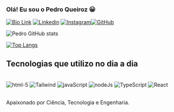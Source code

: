### Olá! Eu sou o Pedro Queiroz 😀

[![Bio Link](https://img.shields.io/badge/bio.link-000000%7D?style=for-the-badge&logo=biolink&logoColor=white)](https://my-portifolio-gray.vercel.app/)
[![Linkedin](https://img.shields.io/badge/LinkedIn-0077B5?style=for-the-badge&logo=linkedin&logoColor=white)](https://www.linkedin.com/in/pedro-queiroz-99b614263/)
[![Instagram](https://img.shields.io/badge/Instagram-E4405F?style=for-the-badge&logo=instagram&logoColor=white)](https://www.instagram.com/_pedroqueirozs/?igsh=ejJ6bGluZ2RmbnV5)[![GitHub](https://img.shields.io/badge/GitHub-100000?style=for-the-badge&logo=github&logoColor=white)](https://github.com/pedroqueirozs)

![Pedro GitHub stats](https://github-readme-stats.vercel.app/api?username=pedroqueirozs&show_icons=true&theme=dracula)

[![Top Langs](https://github-readme-stats.vercel.app/api/top-langs/?username=anuraghazra&layout=donut-vertical)](https://github.com/pedroqueirozs/github-readme-stats)

## Tecnologias que utilizo no dia a dia

<div style="display:inline_block"><br/>
<img align="center" alt="html-5"src="https://img.shields.io/badge/HTML5-E34F26?style=for-the-badge&logo=html5&logoColor=white">
<img align="center" alt="Tailwind"src="https://img.shields.io/badge/Tailwind_CSS-38B2AC?style=for-the-badge&logo=tailwind-css&logoColor=white">
<img align="center" alt="javaScript"src="https://img.shields.io/badge/JavaScript-F7DF1E?style=for-the-badge&logo=javascript&logoColor=black">
<img align="center" alt="nodeJs"src="https://img.shields.io/badge/Node.js-43853D?style=for-the-badge&logo=node.js&logoColor=white">
<img align="center" alt="TypeScript"src="https://img.shields.io/badge/TypeScript-007ACC?style=for-the-badge&logo=typescript&logoColor=white">
<img align="center" alt="React"src="https://img.shields.io/badge/React-20232A?style=for-the-badge&logo=react&logoColor=61DAFB">

</div><br/>

Apaixonado por Ciência, Tecnologia e Engenharia.
